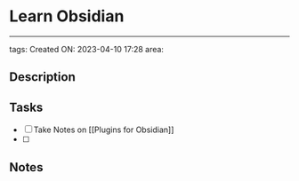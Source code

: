 # Learn Obsidian
---

tags: 
Created ON: 2023-04-10 17:28
area: 

## Description

## Tasks
- [ ] Take Notes on [[Plugins for Obsidian]]
- [ ] 

## Notes


